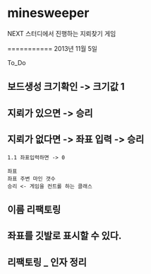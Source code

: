 minesweeper
===========

NEXT 스터디에서 진행하는 지뢰찾기 게임


===========
2013년 11월 5일

To_Do
## 보드생성 크기확인 -> 크기값 1
## 지뢰가 있으면  -> 승리

## 지뢰가 없다면 -> 좌표 입력 -> 승리
	1.1 좌표입력하면 -> 0

	좌표
	좌표 주변 마인 갯수
	승리 <- 게임을 컨트롤 하는 클래스

## 이름 리팩토링
## 좌표를 깃발로 표시할 수 있다.
## 리팩토링 _ 인자 정리 